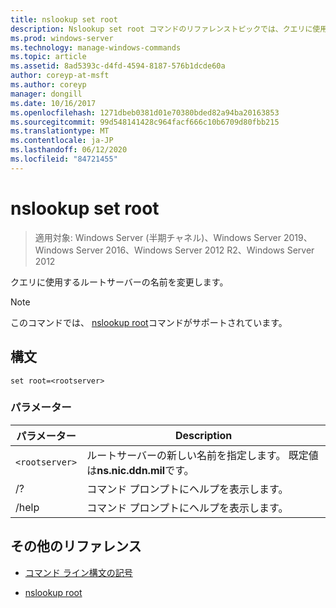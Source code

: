 ```yaml
---
title: nslookup set root
description: Nslookup set root コマンドのリファレンストピックでは、クエリに使用されるルートサーバーの名前を変更します。
ms.prod: windows-server
ms.technology: manage-windows-commands
ms.topic: article
ms.assetid: 8ad5393c-d4fd-4594-8187-576b1dcde60a
author: coreyp-at-msft
ms.author: coreyp
manager: dongill
ms.date: 10/16/2017
ms.openlocfilehash: 1271dbeb0381d01e70380bded82a94ba20163853
ms.sourcegitcommit: 99d548141428c964facf666c10b6709d80fbb215
ms.translationtype: MT
ms.contentlocale: ja-JP
ms.lasthandoff: 06/12/2020
ms.locfileid: "84721455"
---
```

# <a name="nslookup-set-root"></a>nslookup set root

> 適用対象: Windows Server (半期チャネル)、Windows Server 2019、Windows Server 2016、Windows Server 2012 R2、Windows Server 2012

クエリに使用するルートサーバーの名前を変更します。

> [!NOTE]
> このコマンドでは、 [nslookup root](nslookup-root.md)コマンドがサポートされています。

## <a name="syntax"></a>構文

```
set root=<rootserver>
```

### <a name="parameters"></a>パラメーター

| パラメーター | Description |
| ---------- | ---------- |
| `<rootserver>` | ルートサーバーの新しい名前を指定します。 既定値は**ns.nic.ddn.mil**です。 |
| /? | コマンド プロンプトにヘルプを表示します。 |
| /help | コマンド プロンプトにヘルプを表示します。 |

## <a name="additional-references"></a>その他のリファレンス

- [コマンド ライン構文の記号](command-line-syntax-key.md)

- [nslookup root](nslookup-root.md)
